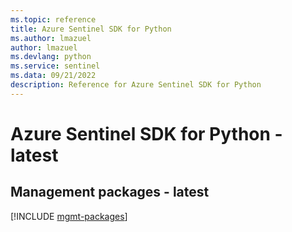 ```yaml
---
ms.topic: reference
title: Azure Sentinel SDK for Python
ms.author: lmazuel
author: lmazuel
ms.devlang: python
ms.service: sentinel
ms.data: 09/21/2022
description: Reference for Azure Sentinel SDK for Python
---
```

# Azure Sentinel SDK for Python - latest

## Management packages - latest
[!INCLUDE [mgmt-packages](sentinel-mgmt-index.md)]